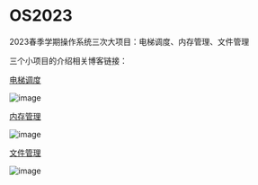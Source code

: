 # OS2023
2023春季学期操作系统三次大项目：电梯调度、内存管理、文件管理

三个小项目的介绍相关博客链接：

[电梯调度](https://wwd.zeabur.app/article/homework:os-lab1)

![image](https://github.com/tjuDavidWang/OS2023/blob/main/img/elevator.png)

[内存管理](https://wwd.zeabur.app/article/homework:os-lab2)

![image](https://github.com/tjuDavidWang/OS2023/blob/main/img/memory.png)

[文件管理](https://wwd.zeabur.app/article/homework:os-lab3)

![image](https://github.com/tjuDavidWang/OS2023/blob/main/img/file.png)

